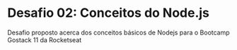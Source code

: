 #                                             Desafio 02: Conceitos do Node.js
Desafio proposto acerca dos conceitos básicos de Nodejs para o Bootcamp Gostack 11 da Rocketseat
